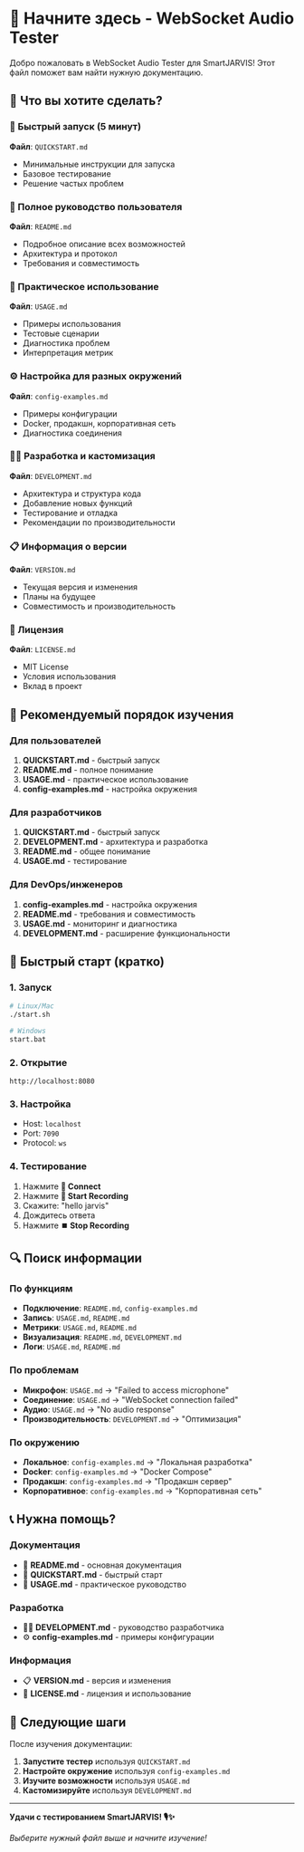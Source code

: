 # 🚀 Начните здесь - WebSocket Audio Tester

Добро пожаловать в WebSocket Audio Tester для SmartJARVIS! Этот файл поможет вам найти нужную документацию.

## 🎯 Что вы хотите сделать?

### 🚀 Быстрый запуск (5 минут)
**Файл**: `QUICKSTART.md`
- Минимальные инструкции для запуска
- Базовое тестирование
- Решение частых проблем

### 📖 Полное руководство пользователя
**Файл**: `README.md`
- Подробное описание всех возможностей
- Архитектура и протокол
- Требования и совместимость

### 🔧 Практическое использование
**Файл**: `USAGE.md`
- Примеры использования
- Тестовые сценарии
- Диагностика проблем
- Интерпретация метрик

### ⚙️ Настройка для разных окружений
**Файл**: `config-examples.md`
- Примеры конфигурации
- Docker, продакшн, корпоративная сеть
- Диагностика соединения

### 👨‍💻 Разработка и кастомизация
**Файл**: `DEVELOPMENT.md`
- Архитектура и структура кода
- Добавление новых функций
- Тестирование и отладка
- Рекомендации по производительности

### 📋 Информация о версии
**Файл**: `VERSION.md`
- Текущая версия и изменения
- Планы на будущее
- Совместимость и производительность

### 📄 Лицензия
**Файл**: `LICENSE.md`
- MIT License
- Условия использования
- Вклад в проект

## 🎯 Рекомендуемый порядок изучения

### Для пользователей
1. **QUICKSTART.md** - быстрый запуск
2. **README.md** - полное понимание
3. **USAGE.md** - практическое использование
4. **config-examples.md** - настройка окружения

### Для разработчиков
1. **QUICKSTART.md** - быстрый запуск
2. **DEVELOPMENT.md** - архитектура и разработка
3. **README.md** - общее понимание
4. **USAGE.md** - тестирование

### Для DevOps/инженеров
1. **config-examples.md** - настройка окружения
2. **README.md** - требования и совместимость
3. **USAGE.md** - мониторинг и диагностика
4. **DEVELOPMENT.md** - расширение функциональности

## 🚀 Быстрый старт (кратко)

### 1. Запуск
```bash
# Linux/Mac
./start.sh

# Windows
start.bat
```

### 2. Открытие
```
http://localhost:8080
```

### 3. Настройка
- Host: `localhost`
- Port: `7090`
- Protocol: `ws`

### 4. Тестирование
1. Нажмите **🔌 Connect**
2. Нажмите **🎤 Start Recording**
3. Скажите: "hello jarvis"
4. Дождитесь ответа
5. Нажмите **⏹️ Stop Recording**

## 🔍 Поиск информации

### По функциям
- **Подключение**: `README.md`, `config-examples.md`
- **Запись**: `USAGE.md`, `README.md`
- **Метрики**: `USAGE.md`, `README.md`
- **Визуализация**: `README.md`, `DEVELOPMENT.md`
- **Логи**: `USAGE.md`, `README.md`

### По проблемам
- **Микрофон**: `USAGE.md` → "Failed to access microphone"
- **Соединение**: `USAGE.md` → "WebSocket connection failed"
- **Аудио**: `USAGE.md` → "No audio response"
- **Производительность**: `DEVELOPMENT.md` → "Оптимизация"

### По окружению
- **Локальное**: `config-examples.md` → "Локальная разработка"
- **Docker**: `config-examples.md` → "Docker Compose"
- **Продакшн**: `config-examples.md` → "Продакшн сервер"
- **Корпоративное**: `config-examples.md` → "Корпоративная сеть"

## 📞 Нужна помощь?

### Документация
- 📖 **README.md** - основная документация
- 🚀 **QUICKSTART.md** - быстрый старт
- 🔧 **USAGE.md** - практическое руководство

### Разработка
- 👨‍💻 **DEVELOPMENT.md** - руководство разработчика
- ⚙️ **config-examples.md** - примеры конфигурации

### Информация
- 📋 **VERSION.md** - версия и изменения
- 📄 **LICENSE.md** - лицензия и использование

## 🎯 Следующие шаги

После изучения документации:

1. **Запустите тестер** используя `QUICKSTART.md`
2. **Настройте окружение** используя `config-examples.md`
3. **Изучите возможности** используя `USAGE.md`
4. **Кастомизируйте** используя `DEVELOPMENT.md`

---

**Удачи с тестированием SmartJARVIS! 🎙️✨**

*Выберите нужный файл выше и начните изучение!* 